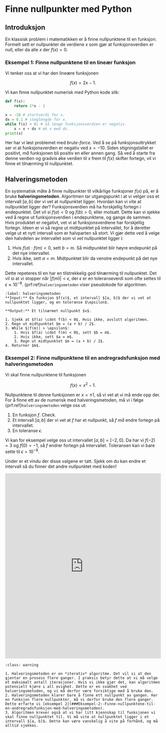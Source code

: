 # Finne nullpunkter med Python

## Introduksjon

En klassisk problem i matematikken er å finne nullpunktene til en funksjon. Formelt sett er nullpunkter de verdiene $x$ som gjør at funksjonsverdien er null, eller da alle $x$ der $f(x) = 0$. 

### Eksempel 1: Finne nullpunktene til en lineær funksjon

Vi tenker oss at vi har den lineære funksjonen

$$
f(x) = 2x - 1.
$$

Vi kan finne nullpunktet numerisk med Python kode slik:

```python
def f(x):
    return 2*x - 1

x = -10 # startverdi for x.
dx = 0.1 # steglengde for x.
while f(x) < 0: # Så lenge funksjonsverdien er negativ.
    x = x + dx # øk x med dx.
print(x)
```

Her har vi løst problemet med *brute-force*. Ved å se på funksjonsuttrykket ser vi at funksjonsverdien er negativ ved $x = -10$. Siden stigningstallet er positivt, *må* funksjonen bli positiv en eller annen gang. Så ved å starte fra denne verdien og gradvis øke verdien til $x$ frem til $f(x)$ skifter fortegn, vil vi finne et tilnærming til nullpunktet.


## Halveringsmetoden

En systematisk måte å finne nullpunkter til vilkårlige funksjoner $f(x)$ på, er å bruke **halveringsmetoden**. 
Algoritmen tar utgangspunkt i at vi velger oss et intervall $[a, b]$ der vi vet at nullpunktet ligger. Hvordan kan vi vite at nullpunktet ligger der? Funksjonsverdien må ha forskjellig fortegn i endepunktet. Det vil si $f(a) < 0$ og $f(b) > 0$, eller motsatt. Dette kan vi sjekke ved å regne ut funksjonsverdien i endepunktene, og gange de sammen. Hvis produktet er negativt, vet vi at funksjonsverdiene har forskjellig fortegn. Ideen er vi så regne ut midtpunktet på intervallet, for å deretter velge ut et nytt intervall som er halvparten så stort. Vi gjør dette ved å velge den halvdelen av intervallet som vi *vet* nullpunktet ligger i:

1. Hvis $f(a) \cdot f(m) < 0$, sett $b = m$. Så midtpunktet blir høyre endepunkt på det nye intervallet.
2. Hvis ikke, sett $a = m$. Midtpunktet blir da venstre endepunkt på det nye intervallet.

Dette repeteres til en har en tilstrekkelig god tilnærming til nullpunktet. Det vil si at vi stopper når $|f(m)| < \epsilon$, der $\epsilon$ er en toleranseverdi som ofte settes til $\epsilon \approx 10^{-8}$. {prf:ref}`halveringsmetoden` viser pseudokode for algoritmen.


```{prf:algorithm} Halveringsmetoden
:label: halveringsmetoden
**Input:** En funksjon $f(x)$, et intervall $[a, b]$ der vi vet at nullpunktet ligger, og en toleranse $\epsilon$.

**Output:** Et tilnærmet nullpunkt $x$.

1. Sjekk at $f(a) \cdot f(b) < 0$. Hvis ikke, avslutt algoritmen.
2. Regn ut midtpunktet $m = (a + b) / 2$.
3. While $|f(m)| > \epsilon$:
    1. Hvis $f(a) \cdot f(m) < 0$, sett $b = m$.
    2. Hvis ikke, sett $a = m$.
    3. Regn ut midtpunktet $m = (a + b) / 2$.
4. Returner $m$.
```


### Eksempel 2: Finne nullpunktene til en andregradsfunksjon med halveringsmetoden 

Vi skal finne nullpunktene til funksjonen

$$
f(x) = x^2 - 1.
$$

Nullpunktene til denne funksjonen er $x = \pm 1$, så vi vet at vi må ende opp der. For å finne ett av de numerisk med halveringsmetoden, må vi i følge {prf:ref}`halveringsmetoden` velge oss ut:

1. En funksjon $f$. Check.
2. Et intervall $[a,b]$ der vi vet at $f$ har et nullpunkt, så $f$ *må* endre fortegn på intervallet.
3. En toleranse $\epsilon$.

Vi kan for eksempel velge oss ut intervallet $[a, b] = [-2, 0]$. Da har vi $f(-2) = 3$ og $f(0) = -1$, så $f$ endrer fortegn på intervallet.
Toleransen kan vi bare sette til $\epsilon = 10^{-8}$. 

Under er et vindu der disse valgene er tatt. Sjekk om du kan endre et intervall så du finner det andre nullpunktet med koden!


<iframe src="https://trinket.io/embed/python/f74e2a41cb" width="100%" height="600" frameborder="0" marginwidth="0" marginheight="0" allowfullscreen></iframe>


```{admonition} Svakheter ved halveringsmetoden
:class: warning

1. Halveringsmetoden er en *iterativ* algoritme. Det vil si at den gjentar en prosess flere ganger. I praksis betyr dette at vi må velge et maksimalt antall iterasjoner. Hvis vi ikke gjør det, kan algoritmen potensielt kjøre i all evighet. Dette er en svakhet ved halveringsmetoden, og vi må derfor være forsiktige med å bruke den. 
2. Halveringsmetoden klarer bare å finne ett nullpunkt av gangen. Har en funksjon flere nullpunkter, må vi derfor bruke den flere ganger. Dette erfarte vi [eksempel 2](###Eksempel-2:-Finne-nullpunktene-til-en-andregradsfunksjon-med-halveringsmetoden).
3. Algoritmen krever også at vi har litt kjennskap til funksjonen vi skal finne nullpunktet til. Vi må vite at nullpunktet ligger i et intervall $[a, b]$. Dette kan være vanskelig å vite på forhånd, og må alltid sjekkes.

```